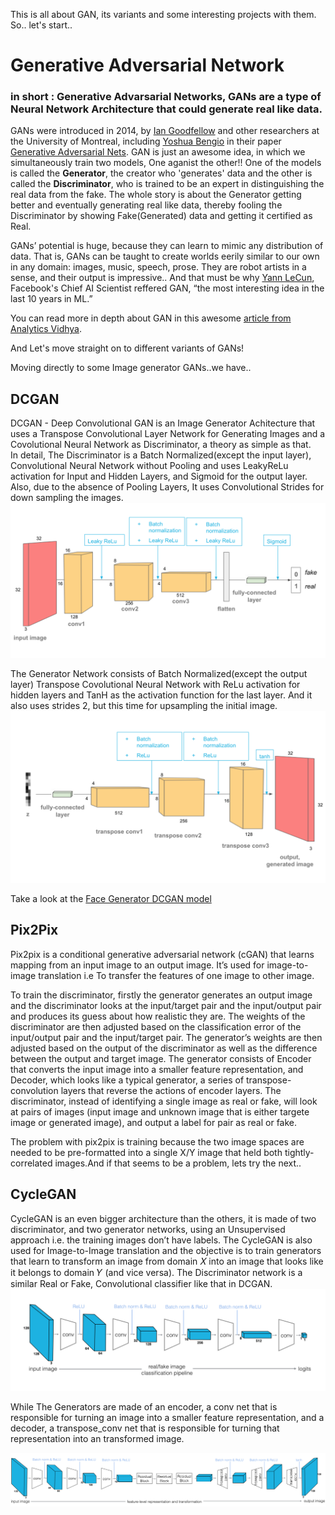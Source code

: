 This is all about GAN, its variants and some interesting projects with them. So.. let's start..

# Generative Adversarial Network
### in short : Generative Advarsarial Networks, GANs are a type of Neural Network Architecture that could generate real like data.
 
  GANs were introduced in 2014, by [Ian Goodfellow](https://www.linkedin.com/in/ian-goodfellow-b7187213/) and other researchers at the University of Montreal, including [Yoshua Bengio](https://www.linkedin.com/in/yoshuabengio) in their paper [Generative Adversarial Nets](https://arxiv.org/pdf/1406.2661.pdf).
  GAN is just an awesome idea, in which we simultaneously train two models, One aganist the other!!
  One of the models is called the **Generator**, the creator who 'generates' data and the other is called the **Discriminator**, who is trained to be an expert in distinguishing the real data from the fake. The whole story is about the Generator getting better and eventually generating real like data, thereby fooling the Discriminator by showing Fake(Generated) data and getting it certified as Real.

GANs’ potential is huge, because they can learn to mimic any distribution of data. That is, GANs can be taught to create worlds eerily similar to our own in any domain: images, music, speech, prose. They are robot artists in a sense, and their output is impressive..
And that must be why [Yann LeCun](https://www.linkedin.com/in/yann-lecun-0b999), Facebook's Chief AI Scientist reffered GAN, “the most interesting idea in the last 10 years in ML.”

You can read more in depth about GAN in this awesome [article from Analytics Vidhya](https://www.analyticsvidhya.com/blog/2017/06/introductory-generative-adversarial-networks-gans/).

And Let's move straight on to different variants of GANs! 

Moving directly to some Image generator GANs..we have..

## DCGAN
  DCGAN - Deep Convolutional GAN is an Image Generator Achitecture that uses a Transpose Convolutional Layer Network for Generating Images and a Covolutional Neural Network as Discriminator, a theory as simple as that.  
  In detail, The Discriminator is a Batch Normalized(except the input layer), Convolutional Neural Network without Pooling and uses LeakyReLu activation for Input and Hidden Layers, and Sigmoid for the output layer. Also, due to the absence of Pooling Layers, It uses Convolutional Strides for down sampling the images.
  ![discriminator architecture](https://github.com/GokulDas027/Generative-Adversarial-Networks-GANs/blob/master/assets/dcgan_discriminator.png?raw=true)

  The Generator Network consists of Batch Normalized(except the output layer) Transpose Covolutional Neural Network with ReLu activation for hidden layers and TanH as the activation function for the last layer. And it also uses strides 2, but this time for upsampling the initial image.
![generator architecture](https://github.com/GokulDas027/Generative-Adversarial-Networks-GANs/blob/master/assets/dcgan_generator.png?raw=true)

Take a look at the [Face Generator DCGAN model](https://github.com/GokulDas027/Generative-Adversarial-Networks-GANs/blob/master/Face_Generator.ipynb)

## Pix2Pix
  Pix2pix is a conditional generative adversarial network (cGAN) that learns mapping from an input image to an output image. It’s used for image-to-image translation i.e To transfer the features of one image to other image. 
  
  To train the discriminator, firstly the generator generates an output image and the discriminator looks at the input/target pair and the input/output pair and produces its guess about how realistic they are. The weights of the discriminator are then adjusted based on the classification error of the input/output pair and the input/target pair. The generator’s weights are then adjusted based on the output of the discriminator as well as the difference between the output and target image. 
  The generator consists of Encoder that converts the input image into a smaller feature representation, and Decoder, which looks like a typical generator, a series of transpose-convolution layers that reverse the actions of encoder layers. The discriminator, instead of identifying a single image as real or fake, will look at pairs of images (input image and unknown image that is either targete image or generated image), and output a label for pair as real or fake.
  
  The problem with pix2pix is training because the two image spaces are needed to be pre-formatted into a single X/Y image that held both tightly-correlated images.And if that seems to be a problem, lets try the next..

## CycleGAN
  CycleGAN is an even bigger architecture than the others, it is made of two discriminator, and two generator networks, using an Unsupervised approach i.e. the training images don’t have labels.
  The CycleGAN is also used for Image-to-Image translation and the objective is to train generators that learn to transform an image from domain 𝑋 into an image that looks like it belongs to domain 𝑌 (and vice versa).
  The Discriminator network is a similar Real or Fake, Convolutional classifier like that in DCGAN.
  ![discriminator architecture](https://github.com/GokulDas027/Generative-Adversarial-Networks-GANs/blob/master/assets/discriminator_layers.png?raw=true)
  
  While The Generators are made of an encoder, a conv net that is responsible for turning an image into a smaller feature representation, and a decoder, a transpose_conv net that is responsible for turning that representation into an transformed image. 
  
![generator architecture](https://github.com/GokulDas027/Generative-Adversarial-Networks-GANs/blob/master/assets/cyclegan_generator_ex.png?raw=true)
